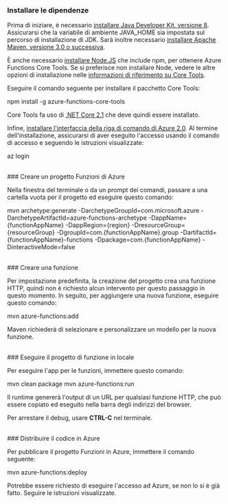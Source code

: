 ### Installare le dipendenze

Prima di iniziare, è necessario <a href="https://go.microsoft.com/fwlink/?linkid=2016706" target="_blank">installare Java Developer Kit, versione 8</a>. Assicurarsi che la variabile di ambiente JAVA\_HOME sia impostata sul percorso di installazione di JDK. Sarà inoltre necessario <a href="https://go.microsoft.com/fwlink/?linkid=2016384" target="_blank">installare Apache Maven, versione 3.0 o successiva</a>.

È anche necessario <a href="https://go.microsoft.com/fwlink/?linkid=2016195" target="_blank">installare Node.JS</a> che include npm, per ottenere Azure Functions Core Tools. Se si preferisce non installare Node, vedere le altre opzioni di installazione nelle <a href="https://go.microsoft.com/fwlink/?linkid=2016192" target="_blank">informazioni di riferimento su Core Tools</a>.

Eseguire il comando seguente per installare il pacchetto Core Tools:

<MarkdownHighlighter> npm install -g azure-functions-core-tools</MarkdownHighlighter>

Core Tools fa uso di <a href="https://go.microsoft.com/fwlink/?linkid=2016373" target="_blank">.NET Core 2.1</a> che deve quindi essere installato.

Infine, <a href="https://go.microsoft.com/fwlink/?linkid=2016701" target="_blank">installare l'interfaccia della riga di comando di Azure 2.0</a>. Al termine dell'installazione, assicurarsi di aver eseguito l'accesso usando il comando di accesso e seguendo le istruzioni visualizzate:

<MarkdownHighlighter> az login</MarkdownHighlighter>

<br/>
### Creare un progetto Funzioni di Azure

Nella finestra del terminale o da un prompt dei comandi, passare a una cartella vuota per il progetto ed eseguire questo comando:

<MarkdownHighlighter> mvn archetype:generate -DarchetypeGroupId=com.microsoft.azure -DarchetypeArtifactId=azure-functions-archetype -DappName={functionAppName} -DappRegion={region} -DresourceGroup={resourceGroup} -DgroupId=com.{functionAppName}.group -DartifactId={functionAppName}-functions -Dpackage=com.{functionAppName} -DinteractiveMode=false</MarkdownHighlighter>

<br/>
### Creare una funzione

Per impostazione predefinita, la creazione del progetto crea una funzione HTTP, quindi non è richiesto alcun intervento per questo passaggio in questo momento. In seguito, per aggiungere una nuova funzione, eseguire questo comando:

<MarkdownHighlighter> mvn azure-functions:add</MarkdownHighlighter>

Maven richiederà di selezionare e personalizzare un modello per la nuova funzione.

<br/>
### Eseguire il progetto di funzione in locale

Per eseguire l'app per le funzioni, immettere questo comando:

<MarkdownHighlighter> mvn clean package mvn azure-functions:run</MarkdownHighlighter>

Il runtime genererà l'output di un URL per qualsiasi funzione HTTP, che può essere copiato ed eseguito nella barra degli indirizzi del browser.

Per arrestare il debug, usare **CTRL-C** nel terminale.

<br/>
### Distribuire il codice in Azure

Per pubblicare il progetto Funzioni in Azure, immettere il comando seguente:

<MarkdownHighlighter> mvn azure-functions:deploy</MarkdownHighlighter>

Potrebbe essere richiesto di eseguire l'accesso ad Azure, se non lo si è già fatto. Seguire le istruzioni visualizzate.

